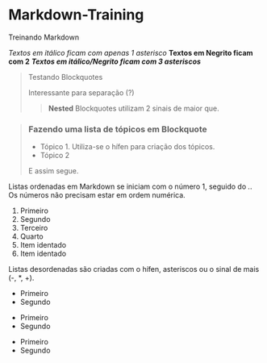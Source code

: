 # Markdown-Training
Treinando Markdown

*Textos em itálico ficam com apenas 1 asterisco*
**Textos em Negrito ficam com 2**
***Textos em itálico/Negrito ficam com 3 asteriscos***

> Testando Blockquotes
>
> Interessante para separação (?)
>
>> **Nested** Blockquotes utilizam 2 sinais de maior que.

> ### Fazendo uma lista de tópicos em Blockquote
>
> - Tópico 1. Utiliza-se o hífen para criação dos tópicos.
> - Tópico 2
>
> E assim segue.

Listas ordenadas em Markdown se iniciam com o número 1, seguido do *.*. Os números não precisam estar em ordem numérica.

1. Primeiro
2. Segundo
4. Terceiro
3. Quarto
  1. Item identado
  3. Item identado
  
Listas desordenadas são criadas com o hífen, asteriscos ou o sinal de mais (-, *, +).

- Primeiro
- Segundo

* Primeiro
* Segundo

+ Primeiro
+ Segundo
